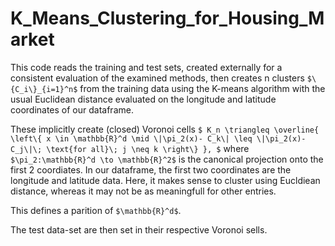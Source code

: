 # K_Means_Clustering_for_Housing_Market

This code reads the training and test sets, created externally for a consistent evaluation of the examined methods, then creates n clusters `$\{C_i\}_{i=1}^n$` from the training data using the K-means algorithm with the usual Euclidean distance evaluated on the longitude and latitude coordinates of our dataframe.  

These implicitly create (closed) Voronoi cells
`$
K_n \triangleq \overline{
\left\{
x \in \mathbb{R}^d \mid \|\pi_2(x)- C_k\| \leq \|\pi_2(x)- C_j\|\; \text{for all}\; j \neq k
\right\}
},
$`
where `$\pi_2:\mathbb{R}^d \to \mathbb{R}^2$` is the canonical projection onto the first 2 coordiates.  In our dataframe, the first two coordinates are the longitude and latitude data.  Here, it makes sense to cluster using Eucldiean distance, whereas it may not be as meaningfull for other entries.

This defines a parition of `$\mathbb{R}^d$`.  

The test data-set are then set in their respective Voronoi sells.
